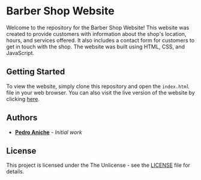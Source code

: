 # Barber Shop Website

Welcome to the repository for the Barber Shop Website! This website was created to provide customers with information about the shop's location, hours, and services offered. It also includes a contact form for customers to get in touch with the shop. The website was built using HTML, CSS, and JavaScript.

## Getting Started

To view the website, simply clone this repository and open the `index.html` file in your web browser. You can also visit the live version of the website by clicking [here](https://pedroaniche.github.io/barbershop-website/).

## Authors

* **[Pedro Aniche](https://github.com/pedroaniche)** - *Initial work*

## License

This project is licensed under the The Unlicense - see the [LICENSE](LICENSE) file for details.
